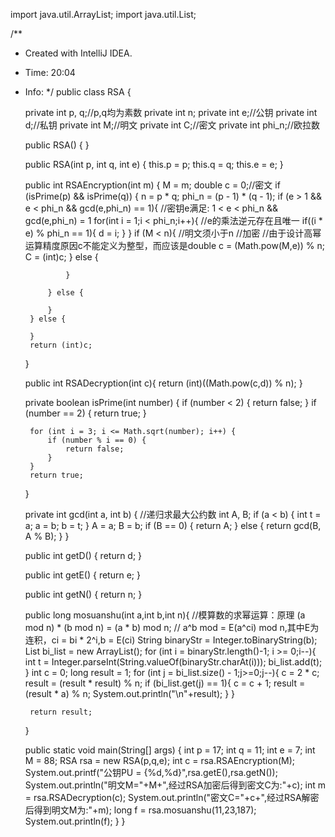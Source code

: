 import java.util.ArrayList;
import java.util.List;

/**
 * Created with IntelliJ IDEA.
 * Time: 20:04
 * Info:
 */
public class RSA {

    private int p, q;//p,q均为素数
    private int n;
    private int e;//公钥
    private int d;//私钥
    private int M;//明文
    private int C;//密文
    private int phi_n;//欧拉数

    public RSA() {
    }

    public RSA(int p, int q, int e) {
        this.p = p;
        this.q = q;
        this.e = e;
    }

    public int RSAEncryption(int m) {
        M = m;
        double c = 0;//密文
        if (isPrime(p) && isPrime(q)) {
            n = p * q;
            phi_n = (p - 1) * (q - 1);
            if (e > 1 && e < phi_n && gcd(e,phi_n) == 1){
                //密钥e满足: 1 < e < phi_n && gcd(e,phi_n) = 1
                for(int i = 1;i < phi_n;i++){
                    //e的乘法逆元存在且唯一
                    if((i * e) % phi_n == 1){
                        d = i;
                    }
                }
                if (M < n){
                    //明文须小于n
                    //加密
                    //由于设计高幂运算精度原因c不能定义为整型，而应该是double
                    c = (Math.pow(M,e)) % n;
                    C = (int)c;
                } else {

                }

            } else {

            }
        } else {

        }
        return (int)c;
    }

    public int RSADecryption(int c){
        return (int)((Math.pow(c,d)) % n);
    }

    private boolean isPrime(int number) {
        if (number < 2) {
            return false;
        }
        if (number == 2) {
            return true;
        }

        for (int i = 3; i <= Math.sqrt(number); i++) {
            if (number % i == 0) {
                return false;
            }
        }
        return true;
    }

    private int gcd(int a, int b) {
        //递归求最大公约数
        int A, B;
        if (a < b) {
            int t = a;
            a = b;
            b = t;
        }
        A = a;
        B = b;
        if (B == 0) {
            return A;
        } else {
            return gcd(B, A % B);
        }
    }

    public int getD() {
        return d;
    }

    public int getE() {
        return e;
    }

    public int getN() {
        return n;
    }

    public long mosuanshu(int a,int b,int n){
        //模算数的求幂运算：原理 (a mod n) * (b mod n) = (a * b) mod n;
        // a^b mod = E(a^ci) mod n,其中E为连积，ci = bi * 2^i,b = E(ci)
        String binaryStr = Integer.toBinaryString(b);
        List<Integer> bi_list = new ArrayList<Integer>();
        for (int i = binaryStr.length()-1; i >= 0;i--){
            int t = Integer.parseInt(String.valueOf(binaryStr.charAt(i)));
            bi_list.add(t);
        }
        int c = 0;
        long result = 1;
        for (int j = bi_list.size() - 1;j>=0;j--){
            c = 2 * c;
            result = (result * result) % n;
            if (bi_list.get(j) == 1){
                c = c + 1;
                result = (result * a) % n;
                System.out.println("\n"+result);
            }
        }

        return result;
    }

    public static void main(String[] args) {
        int p = 17;
        int q = 11;
        int e = 7;
        int M = 88;
        RSA rsa = new RSA(p,q,e);
        int c = rsa.RSAEncryption(M);
        System.out.printf("公钥PU = {%d,%d}",rsa.getE(),rsa.getN());
        System.out.println("明文M="+M+",经过RSA加密后得到密文C为:"+c);
        int m = rsa.RSADecryption(c);
        System.out.println("密文C="+c+",经过RSA解密后得到明文M为:"+m);
        long f = rsa.mosuanshu(11,23,187);
        System.out.println(f);
    }
}
